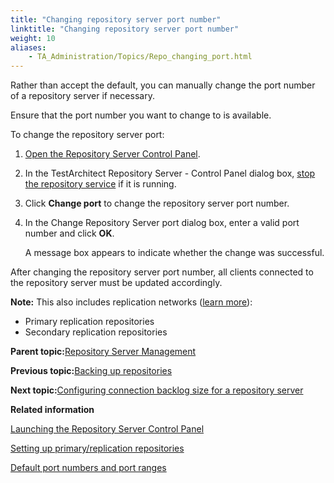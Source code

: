 ```yaml
--- 
title: "Changing repository server port number"
linktitle: "Changing repository server port number"
weight: 10
aliases: 
    - TA_Administration/Topics/Repo_changing_port.html
---
```


Rather than accept the default, you can manually change the port number of a repository server if necessary.

Ensure that the port number you want to change to is available.

To change the repository server port:

1.  [Open the Repository Server Control Panel](Repo_server_management_launching.md).

2.  In the TestArchitect Repository Server - Control Panel dialog box, [stop the repository service](Stopping_repository_server.md) if it is running.

3.  Click **Change port** to change the repository server port number.

4.  In the Change Repository Server port dialog box, enter a valid port number and click **OK**.

    A message box appears to indicate whether the change was successful.


After changing the repository server port number, all clients connected to the repository server must be updated accordingly.

**Note:** This also includes replication networks \([learn more](adm_Setting_up_primary_replication_repository.md)\):

-   Primary replication repositories
-   Secondary replication repositories

**Parent topic:**[Repository Server Management](../../TA_Administration/Topics/Repo_server_management.md)

**Previous topic:**[Backing up repositories](../../TA_Administration/Topics/Repo_server_management_bk.md)

**Next topic:**[Configuring connection backlog size for a repository server](../../TA_Administration/Topics/Repo_connection_backlog.md)

**Related information**  


[Launching the Repository Server Control Panel](../../TA_Administration/Topics/Repo_server_management_launching.md)

[Setting up primary/replication repositories](../../TA_Administration/Topics/adm_Setting_up_primary_replication_repository.md)

[Default port numbers and port ranges](../../TA_Administration/Topics/adm_port_number_port_ranges.md)

